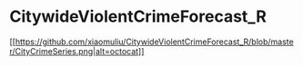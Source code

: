 # CitywideViolentCrimeForecast_R
[[https://github.com/xiaomuliu/CitywideViolentCrimeForecast_R/blob/master/CityCrimeSeries.png|alt=octocat]]
